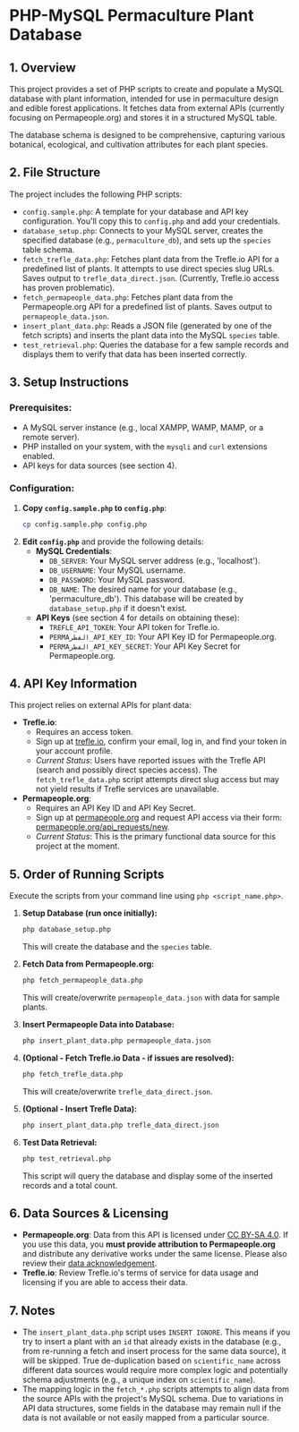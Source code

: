 # PHP-MySQL Permaculture Plant Database

## 1. Overview

This project provides a set of PHP scripts to create and populate a MySQL database with plant information, intended for use in permaculture design and edible forest applications. It fetches data from external APIs (currently focusing on Permapeople.org) and stores it in a structured MySQL table.

The database schema is designed to be comprehensive, capturing various botanical, ecological, and cultivation attributes for each plant species.

## 2. File Structure

The project includes the following PHP scripts:

*   `config.sample.php`: A template for your database and API key configuration. You'll copy this to `config.php` and add your credentials.
*   `database_setup.php`: Connects to your MySQL server, creates the specified database (e.g., `permaculture_db`), and sets up the `species` table schema.
*   `fetch_trefle_data.php`: Fetches plant data from the Trefle.io API for a predefined list of plants. It attempts to use direct species slug URLs. Saves output to `trefle_data_direct.json`. (Currently, Trefle.io access has proven problematic).
*   `fetch_permapeople_data.php`: Fetches plant data from the Permapeople.org API for a predefined list of plants. Saves output to `permapeople_data.json`.
*   `insert_plant_data.php`: Reads a JSON file (generated by one of the fetch scripts) and inserts the plant data into the MySQL `species` table.
*   `test_retrieval.php`: Queries the database for a few sample records and displays them to verify that data has been inserted correctly.

## 3. Setup Instructions

### Prerequisites:
*   A MySQL server instance (e.g., local XAMPP, WAMP, MAMP, or a remote server).
*   PHP installed on your system, with the `mysqli` and `curl` extensions enabled.
*   API keys for data sources (see section 4).

### Configuration:
1.  **Copy `config.sample.php` to `config.php`**:
    ```bash
    cp config.sample.php config.php
    ```
2.  **Edit `config.php`** and provide the following details:
    *   **MySQL Credentials**:
        *   `DB_SERVER`: Your MySQL server address (e.g., 'localhost').
        *   `DB_USERNAME`: Your MySQL username.
        *   `DB_PASSWORD`: Your MySQL password.
        *   `DB_NAME`: The desired name for your database (e.g., 'permaculture_db'). This database will be created by `database_setup.php` if it doesn't exist.
    *   **API Keys** (see section 4 for details on obtaining these):
        *   `TREFLE_API_TOKEN`: Your API token for Trefle.io.
        *   `PERMAالفطر_API_KEY_ID`: Your API Key ID for Permapeople.org.
        *   `PERMAالفطر_API_KEY_SECRET`: Your API Key Secret for Permapeople.org.

## 4. API Key Information

This project relies on external APIs for plant data:

*   **Trefle.io**:
    *   Requires an access token.
    *   Sign up at [trefle.io](https://trefle.io/), confirm your email, log in, and find your token in your account profile.
    *   *Current Status*: Users have reported issues with the Trefle API (search and possibly direct species access). The `fetch_trefle_data.php` script attempts direct slug access but may not yield results if Trefle services are unavailable.
*   **Permapeople.org**:
    *   Requires an API Key ID and API Key Secret.
    *   Sign up at [permapeople.org](https://permapeople.org/) and request API access via their form: [permapeople.org/api_requests/new](https://permapeople.org/api_requests/new).
    *   *Current Status*: This is the primary functional data source for this project at the moment.

## 5. Order of Running Scripts

Execute the scripts from your command line using `php <script_name.php>`.

1.  **Setup Database (run once initially):**
    ```bash
    php database_setup.php
    ```
    This will create the database and the `species` table.

2.  **Fetch Data from Permapeople.org:**
    ```bash
    php fetch_permapeople_data.php
    ```
    This will create/overwrite `permapeople_data.json` with data for sample plants.

3.  **Insert Permapeople Data into Database:**
    ```bash
    php insert_plant_data.php permapeople_data.json
    ```

4.  **(Optional - Fetch Trefle.io Data - if issues are resolved):**
    ```bash
    php fetch_trefle_data.php
    ```
    This will create/overwrite `trefle_data_direct.json`.

5.  **(Optional - Insert Trefle Data):**
    ```bash
    php insert_plant_data.php trefle_data_direct.json
    ```

6.  **Test Data Retrieval:**
    ```bash
    php test_retrieval.php
    ```
    This script will query the database and display some of the inserted records and a total count.

## 6. Data Sources & Licensing

*   **Permapeople.org**: Data from this API is licensed under [CC BY-SA 4.0](https://creativecommons.org/licenses/by-sa/4.0/). If you use this data, you **must provide attribution to Permapeople.org** and distribute any derivative works under the same license. Please also review their [data acknowledgement](https://permapeople.org/knowledgebase/data-acknowledgement.html).
*   **Trefle.io**: Review Trefle.io's terms of service for data usage and licensing if you are able to access their data.

## 7. Notes

*   The `insert_plant_data.php` script uses `INSERT IGNORE`. This means if you try to insert a plant with an `id` that already exists in the database (e.g., from re-running a fetch and insert process for the same data source), it will be skipped. True de-duplication based on `scientific_name` across different data sources would require more complex logic and potentially schema adjustments (e.g., a unique index on `scientific_name`).
*   The mapping logic in the `fetch_*.php` scripts attempts to align data from the source APIs with the project's MySQL schema. Due to variations in API data structures, some fields in the database may remain null if the data is not available or not easily mapped from a particular source.
